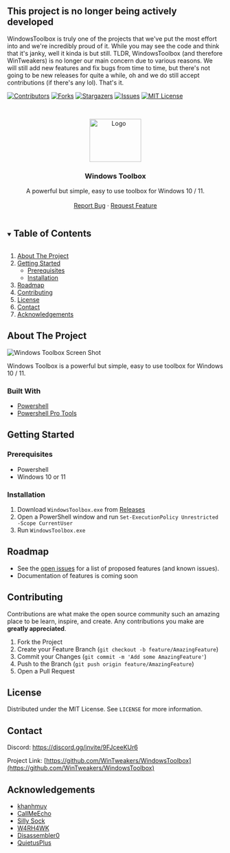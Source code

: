 ## This project is no longer being actively developed
WindowsToolbox is truly one of the projects that we've put the most effort into and we're incredibly proud of it. While you may see the code and think that it's janky, well it kinda is but still. TLDR, WindowsToolbox (and therefore WinTweakers) is no longer our main concern due to various reasons. We will still add new features and fix bugs from time to time, but there's not going to be new releases for quite a while, oh and we do still accept contributions (if there's any lol). That's it.

[![Contributors][contributors-shield]][contributors-url]
[![Forks][forks-shield]][forks-url]
[![Stargazers][stars-shield]][stars-url]
[![Issues][issues-shield]][issues-url]
[![MIT License][license-shield]][license-url]


<!-- PROJECT LOGO -->
<br />
<p align="center">
  <a href="https://github.com/WinTweakers/WindowsToolbox">
    <img src="https://i.imgur.com/QSTYTwF.png" alt="Logo" width="120" height="100">
  </a>

  <h3 align="center">Windows Toolbox</h3>

  <p align="center">
    A powerful but simple, easy to use toolbox for Windows 10 / 11. 
    <br />
    <br />
    <a href="https://github.com/WinTweakers/WindowsToolbox/issues">Report Bug</a>
    ·
    <a href="https://github.com/WinTweakers/WindowsToolbox/issues">Request Feature</a>
  </p>
</p>



<!-- TABLE OF CONTENTS -->
<details open="open">
  <summary><h2 style="display: inline-block">Table of Contents</h2></summary>
  <ol>
    <li>
      <a href="#about-the-project">About The Project</a>
    </li>
    <li>
      <a href="#getting-started">Getting Started</a>
      <ul>
        <li><a href="#prerequisites">Prerequisites</a></li>
        <li><a href="#installation">Installation</a></li>
      </ul>
    </li>
    <li><a href="#roadmap">Roadmap</a></li>
    <li><a href="#contributing">Contributing</a></li>
    <li><a href="#license">License</a></li>
    <li><a href="#contact">Contact</a></li>
    <li><a href="#acknowledgements">Acknowledgements</a></li>
  </ol>
</details>



<!-- ABOUT THE PROJECT -->
## About The Project

![Windows Toolbox Screen Shot](https://i.imgur.com/SGeioqF.png)

Windows Toolbox is a powerful but simple, easy to use toolbox for Windows 10 / 11. 


### Built With

* [Powershell](https://github.com/PowerShell/PowerShell)
* [Powershell Pro Tools](https://ironmansoftware.com/powershell-pro-tools)



<!-- GETTING STARTED -->
## Getting Started

### Prerequisites

* Powershell
* Windows 10 or 11

### Installation

1. Download `WindowsToolbox.exe` from [Releases](https://github.com/WinTweakers/WindowsToolbox/releases)
2. Open a PowerShell window and run `Set-ExecutionPolicy Unrestricted -Scope CurrentUser`
3. Run `WindowsToolbox.exe`



<!-- ROADMAP -->
## Roadmap

  - See the [open issues](https://github.com/WinTweakers/WindowsToolbox/issues) for a list of proposed features (and known issues).
  - Documentation of features is coming soon



<!-- CONTRIBUTING -->
## Contributing

Contributions are what make the open source community such an amazing place to be learn, inspire, and create. Any contributions you make are **greatly appreciated**.

1. Fork the Project
2. Create your Feature Branch (`git checkout -b feature/AmazingFeature`)
3. Commit your Changes (`git commit -m 'Add some AmazingFeature'`)
4. Push to the Branch (`git push origin feature/AmazingFeature`)
5. Open a Pull Request



<!-- LICENSE -->
## License

Distributed under the MIT License. See `LICENSE` for more information.



<!-- CONTACT -->
## Contact

Discord: https://discord.gg/invite/9FJceeKUr6

Project Link: [https://github.com/WinTweakers/WindowsToolbox](https://github.com/WinTweakers/WindowsToolbox)



<!-- ACKNOWLEDGEMENTS -->
## Acknowledgements

* [khanhmuy](https://github.com/khanhmuy)
* [CallMeEcho](https://github.com/CallMeEchoCodes)
* [Silly Sock](https://github.com/AvaaaUwU)
* [W4RH4WK](https://github.com/W4RH4WK)
* [Disassembler0](https://github.com/Disassembler0)
* [QuietusPlus](https://github.com/QuietusPlus)





<!-- MARKDOWN LINKS & IMAGES -->
<!-- https://www.markdownguide.org/basic-syntax/#reference-style-links -->
[contributors-shield]: https://img.shields.io/github/contributors/WinTweakers/WindowsToolbox.svg?style=for-the-badge
[contributors-url]: https://github.com/WinTweakers/WindowsToolbox/graphs/contributors
[forks-shield]: https://img.shields.io/github/forks/WinTweakers/WindowsToolbox.svg?style=for-the-badge
[forks-url]: https://github.com/WinTweakers/WindowsToolbox/network/members
[stars-shield]: https://img.shields.io/github/stars/WinTweakers/WindowsToolbox.svg?style=for-the-badge
[stars-url]: https://github.com/WinTweakers/WindowsToolbox/stargazers
[issues-shield]: https://img.shields.io/github/issues/WinTweakers/WindowsToolbox.svg?style=for-the-badge
[issues-url]: https://github.com/WinTweakers/WindowsToolbox/issues
[license-shield]: https://img.shields.io/github/license/WinTweakers/WindowsToolbox.svg?style=for-the-badge
[license-url]: https://github.com/WinTweakers/WindowsToolbox/blob/master/LICENSE
